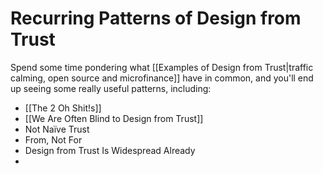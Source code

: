 # Recurring Patterns of Design from Trust

Spend some time pondering what [[Examples of Design from Trust|traffic calming, open source and microfinance]] have in common, and you'll end up seeing some really useful patterns, including: 

- [[The 2 Oh Shit!s]]
- [[We Are Often Blind to Design from Trust]]  
- Not Naïve Trust  
- From, Not For  
- Design from Trust Is Widespread Already  
- 